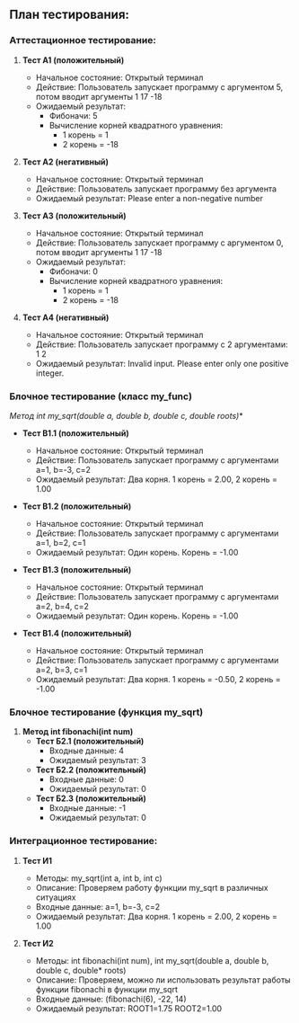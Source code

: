## План тестирования:

### Аттестационное тестирование:

1. **Тест А1 (положительный)**
   - Начальное состояние: Открытый терминал
   - Действие: Пользователь запускает программу с аргументом 5, потом вводит аргументы 1 17 -18
   - Ожидаемый результат:
     - Фибоначи: 5
     - Вычисление корней квадратного уравнения:
       - 1 корень = 1
       - 2 корень = -18

2. **Тест А2 (негативный)**
   - Начальное состояние: Открытый терминал
   - Действие: Пользователь запускает программу без аргумента
   - Ожидаемый результат: Please enter a non-negative number

3. **Тест А3 (положительный)**
   - Начальное состояние: Открытый терминал
   - Действие: Пользователь запускает программу с аргументом 0, потом вводит аргументы 1 17 -18
   - Ожидаемый результат:
     - Фибоначи: 0
     - Вычисление корней квадратного уравнения:
       - 1 корень = 1
       - 2 корень = -18

4. **Тест А4 (негативный)**
   - Начальное состояние: Открытый терминал
   - Действие: Пользователь запускает программу с 2 аргументами: 1 2
   - Ожидаемый результат: Invalid input. Please enter only one positive integer.

### Блочное тестирование (класс my_func)

**Метод int my_sqrt(double a, double b, double c, double* roots)**

- **Тест B1.1 (положительный)**
  - Начальное состояние: Открытый терминал
  - Действие: Пользователь запускает программу с аргументами a=1, b=-3, c=2
  - Ожидаемый результат: Два корня. 1 корень = 2.00, 2 корень = 1.00

- **Тест B1.2 (положительный)**
  - Начальное состояние: Открытый терминал
  - Действие: Пользователь запускает программу с аргументами a=1, b=2, c=1
  - Ожидаемый результат: Один корень. Корень = -1.00

- **Тест B1.3 (положительный)**
  - Начальное состояние: Открытый терминал
  - Действие: Пользователь запускает программу с аргументами a=2, b=4, c=2
  - Ожидаемый результат: Один корень. Корень = -1.00

- **Тест B1.4 (положительный)**
  - Начальное состояние: Открытый терминал
  - Действие: Пользователь запускает программу с аргументами a=2, b=3, c=1
  - Ожидаемый результат: Два корня. 1 корень = -0.50, 2 корень = -1.00

### Блочное тестирование (функция my_sqrt)

1. **Метод int fibonachi(int num)**
   - **Тест Б2.1 (положительный)**
     - Входные данные: 4
     - Ожидаемый результат: 3
   - **Тест Б2.2 (положительный)**
     - Входные данные: 0
     - Ожидаемый результат: 0
   - **Тест Б2.3 (положительный)**
     - Входные данные: -1
     - Ожидаемый результат: 0

### Интеграционное тестирование:

1. **Тест И1**
   - Методы: my_sqrt(int a, int b, int c)
   - Описание: Проверяем работу функции my_sqrt в различных ситуациях
   - Входные данные: a=1, b=-3, c=2
   - Ожидаемый результат: Два корня. 1 корень = 2.00, 2 корень = 1.00

2. **Тест И2**
   - Методы: int fibonachi(int num), int my_sqrt(double a, double b, double c, double* roots)
   - Описание: Проверяем, можно ли использовать результат работы функции fibonachi в функции my_sqrt
   - Входные данные: (fibonachi(6), -22, 14)
   - Ожидаемый результат: ROOT1=1.75 ROOT2=1.00
